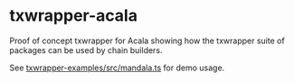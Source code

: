 # txwrapper-acala

Proof of concept txwrapper for Acala showing how the txwrapper suite of packages can be used by chain builders.

See [txwrapper-examples/src/mandala.ts](../txwrapper-examples/src/mandala.ts) for demo usage.
